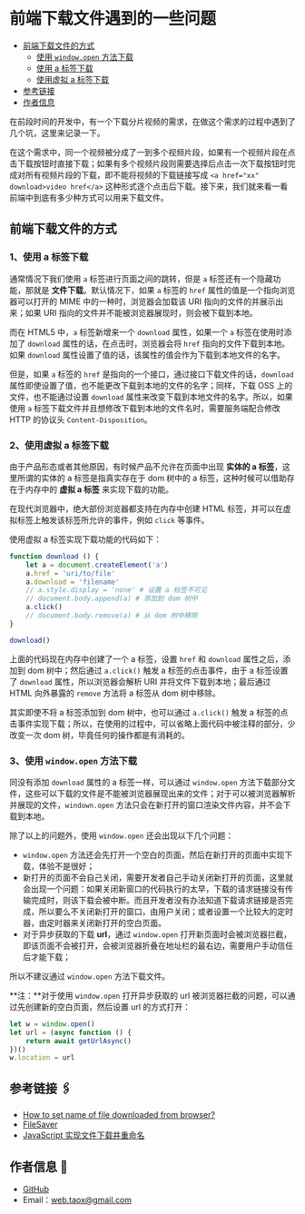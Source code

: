 # 前端下载文件遇到的一些问题

* [前端下载文件的方式](#ways)
	* [使用 `window.open` 方法下载](#window-open)
	* [使用 a 标签下载](#a-tag)
	* [使用虚拟 a 标签下载](#virtual-a-tag)
* [参考链接](#links)
* [作者信息](#author)

在前段时间的开发中，有一个下载分片视频的需求，在做这个需求的过程中遇到了几个坑，这里来记录一下。

在这个需求中，同一个视频被分成了一到多个视频片段，如果有一个视频片段在点击下载按钮时直接下载；如果有多个视频片段则需要选择后点击一次下载按钮时完成对所有视频片段的下载，即不能将视频的下载链接写成 `<a href="xx" download>video href</a>` 这种形式逐个点击后下载。接下来，我们就来看一看前端中到底有多少种方式可以用来下载文件。

## <span id="ways">前端下载文件的方式</span>

### <span id="a-tag">1、使用 a 标签下载<span>

通常情况下我们使用 `a` 标签进行页面之间的跳转，但是 `a` 标签还有一个隐藏功能，那就是 **文件下载**。默认情况下，如果 `a` 标签的 `href` 属性的值是一个指向浏览器可以打开的 MIME 中的一种时，浏览器会加载该 URI 指向的文件的并展示出来；如果 URI 指向的文件并不能被浏览器展现时，则会被下载到本地。

而在 HTML5 中，`a` 标签新增来一个 `download` 属性，如果一个 `a` 标签在使用时添加了 `download` 属性的话，在点击时，浏览器会将 `href` 指向的文件下载到本地。如果 `download` 属性设置了值的话，该属性的值会作为下载到本地文件的名字。

但是，如果 `a` 标签的 `href` 是指向的一个接口，通过接口下载文件的话，`download` 属性即使设置了值，也不能更改下载到本地的文件的名字；同样，下载 OSS 上的文件，也不能通过设置 `download` 属性来改变下载到本地文件的名字。所以，如果使用 `a` 标签下载文件并且想修改下载到本地的文件名时，需要服务端配合修改 HTTP 的协议头 `Content-Disposition`。

### <span id="virtual-a-tag">2、使用虚拟 a 标签下载</span>

由于产品形态或者其他原因，有时候产品不允许在页面中出现 **实体的 a 标签**，这里所谓的实体的 a 标签是指真实存在于 dom 树中的 a 标签，这种时候可以借助存在于内存中的 **虚拟 a 标签** 来实现下载的功能。

在现代浏览器中，绝大部份浏览器都支持在内存中创建 HTML 标签，并可以在虚拟标签上触发该标签所允许的事件，例如 `click` 等事件。

使用虚拟 a 标签实现下载功能的代码如下：

```javascript
function download () {
	let a = document.createElement('a')
	a.href = 'uri/to/file'
	a.download = 'filename'
	// a.style.display = 'none' # 设置 a 标签不可见
	// document.body.append(a) # 添加到 dom 树中
	a.click()
	// document.body.remove(a) # 从 dom 树中移除
}

download()
```

上面的代码现在内存中创建了一个 a 标签，设置 `href` 和 `download` 属性之后，添加到 dom 树中；然后通过 `a.click()` 触发 a 标签的点击事件，由于 a 标签设置了 `download` 属性，所以浏览器会解析 URI 并将文件下载到本地；最后通过 HTML 向外暴露的 `remove` 方法将 a 标签从 dom 树中移除。

其实即使不将 a 标签添加到 dom 树中，也可以通过 `a.click()` 触发 a 标签的点击事件实现下载；所以，在使用的过程中，可以省略上面代码中被注释的部分，少改变一次 dom 树，毕竟任何的操作都是有消耗的。

### <span id="window-open">3、使用 `window.open` 方法下载</span>

同没有添加 `download` 属性的 a 标签一样，可以通过 `window.open` 方法下载部分文件，这些可以下载的文件是不能被浏览器展现出来的文件；对于可以被浏览器解析并展现的文件，`windown.open` 方法只会在新打开的窗口渲染文件内容，并不会下载到本地。

除了以上的问题外，使用 `window.open` 还会出现以下几个问题：

* `window.open` 方法还会先打开一个空白的页面，然后在新打开的页面中实现下载，体验不是很好；
* 新打开的页面不会自己关闭，需要开发者自己手动关闭新打开的页面，这里就会出现一个问题：如果关闭新窗口的代码执行的太早，下载的请求链接没有传输完成时，则该下载会被中断。而且开发者没有办法知道下载请求链接是否完成，所以要么不关闭新打开的窗口，由用户关闭；或者设置一个比较大的定时器，由定时器来关闭新打开的空白页面。
* 对于异步获取的下载 **url**，通过 `window.open` 打开新页面时会被浏览器拦截，即该页面不会被打开，会被浏览器折叠在地址栏的最右边，需要用户手动信任后才能下载；

所以不建议通过 `window.open` 方法下载文件。

**注：**对于使用 `window.open` 打开异步获取的 url 被浏览器拦截的问题，可以通过先创建新的空白页面，然后设置 url 的方式打开：

```javascript
let w = window.open()
let url = (async function () {
	return await getUrlAsync()
})()
w.location = url
```

## <span id="links">参考链接</span> 🖇

* [How to set name of file downloaded from browser?
](https://stackoverflow.com/questions/3102226/how-to-set-name-of-file-downloaded-from-browser "How to set name of file downloaded from browser?
")
* [FileSaver](https://github.com/eligrey/FileSaver.js)
* [JavaScript 实现文件下载并重命名](https://www.jianshu.com/p/6545015017c4)

## <span id="author">作者信息 🐻</span>

* [GitHub](hppts://github.com/Tao-Quixote)
* Email：<web.taox@gmail.com>
